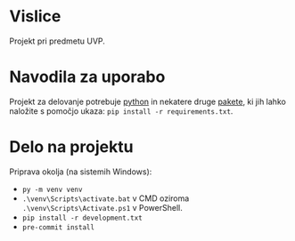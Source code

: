 # Vislice
Projekt pri predmetu UVP.

# Navodila za uporabo
Projekt za delovanje potrebuje [python](https://www.python.org/) in nekatere
druge [pakete](requirements.txt), ki jih lahko naložite s pomočjo ukaza:
`pip install -r requirements.txt`.

# Delo na projektu
Priprava okolja (na sistemih Windows):
* `py -m venv venv`
* `.\venv\Scripts\activate.bat` v CMD oziroma `.\venv\Scripts\Activate.ps1` v PowerShell.
* `pip install -r development.txt`
* `pre-commit install`
